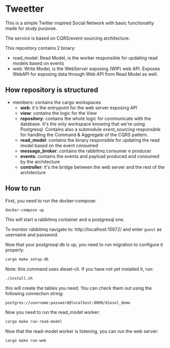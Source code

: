 # Tweetter

This is a simple Twitter inspired Social Network with basic functionality made for study purpose.

The service is based on CQRS/event-sourcing architecture.

This repository contains 2 binary:
- read_model: Read Model, is the worker responsible for updating read models based on events
- web: Write Model, is the WebServer exposing (WIP) web API. Exposes WebAPI for exposing data through Web API from Read Model as well.

## How repository is structured

- members: contains the cargo workspaces
    - **web**: it's the entrypoint for the web server exposing API
    - **view**: contains the logic for the View
    - **repository**: contains the whole logic for communicate with the database. It's the only workspace knowing that we're using Postgresql. Contains also a submodule *event_sourcing* responsible for handling the Command & Aggregate of the CQRS pattern.
    - **read_model**: contains the binary responsible for updating the read model based on the event consumed
    - **message_broker**: contains the rabbitmq consumer e producer
    - **events**: contains the events and payload produced and consumed by the architecture
    - **controller**: it's the bridge between the web server and the rest of the architecture

## How to run

First, you need to run the docker-compose:

```bash
docker-compose up
```

This will start a rabbitmq container and a postgresql one.

To monitor rabbitmq navigate to: http://localhost:15672/ and enter `guest` as username and password.

Now that your postgresql db is up, you need to run migration to configure it properly:

```bash
cargo make setup-db
```

Note: this command uses diesel-cli. If you have not yet installed it, run:

```bash
./install.sh
```

this will create the tables you need. You can check them out using the following connection string:

```
postgres://username:password@localhost:8000/diesel_demo
```

Now you need to run the read_model worker:

```bash
cargo make run-read-model
```

Now that the read-model worker is listening, you can run the web server:

```bash
cargo make run-web
```
